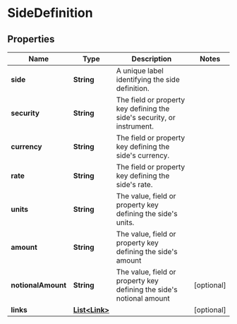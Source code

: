 

# SideDefinition


## Properties

Name | Type | Description | Notes
------------ | ------------- | ------------- | -------------
**side** | **String** | A unique label identifying the side definition. | 
**security** | **String** | The field or property key defining the side&#39;s security, or instrument. | 
**currency** | **String** | The field or property key defining the side&#39;s currency. | 
**rate** | **String** | The field or property key defining the side&#39;s rate. | 
**units** | **String** | The value, field or property key defining the side&#39;s units. | 
**amount** | **String** | The value, field or property key defining the side&#39;s amount | 
**notionalAmount** | **String** | The value, field or property key defining the side&#39;s notional amount |  [optional]
**links** | [**List&lt;Link&gt;**](Link.md) |  |  [optional]



